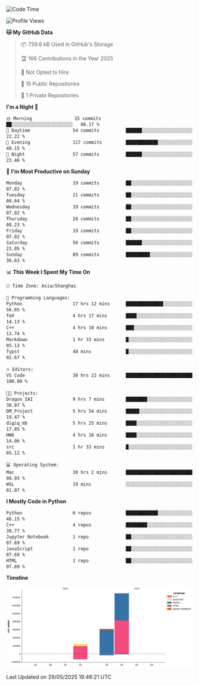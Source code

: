 <!--START_SECTION:waka-->
![Code Time](http://img.shields.io/badge/Code%20Time-263%20hrs%2054%20mins-blue)

![Profile Views](http://img.shields.io/badge/Profile%20Views-6-blue)

**🐱 My GitHub Data** 

> 📦 739.8 kB Used in GitHub's Storage 
 > 
> 🏆 166 Contributions in the Year 2025
 > 
> 🚫 Not Opted to Hire
 > 
> 📜 15 Public Repositories 
 > 
> 🔑 1 Private Repositories 
 > 
**I'm a Night 🦉** 

```text
🌞 Morning                15 commits          ██░░░░░░░░░░░░░░░░░░░░░░░   06.17 % 
🌆 Daytime                54 commits          ██████░░░░░░░░░░░░░░░░░░░   22.22 % 
🌃 Evening                117 commits         ████████████░░░░░░░░░░░░░   48.15 % 
🌙 Night                  57 commits          ██████░░░░░░░░░░░░░░░░░░░   23.46 % 
```
📅 **I'm Most Productive on Sunday** 

```text
Monday                   19 commits          ██░░░░░░░░░░░░░░░░░░░░░░░   07.82 % 
Tuesday                  21 commits          ██░░░░░░░░░░░░░░░░░░░░░░░   08.64 % 
Wednesday                19 commits          ██░░░░░░░░░░░░░░░░░░░░░░░   07.82 % 
Thursday                 20 commits          ██░░░░░░░░░░░░░░░░░░░░░░░   08.23 % 
Friday                   19 commits          ██░░░░░░░░░░░░░░░░░░░░░░░   07.82 % 
Saturday                 56 commits          ██████░░░░░░░░░░░░░░░░░░░   23.05 % 
Sunday                   89 commits          █████████░░░░░░░░░░░░░░░░   36.63 % 
```


📊 **This Week I Spent My Time On** 

```text
🕑︎ Time Zone: Asia/Shanghai

💬 Programming Languages: 
Python                   17 hrs 12 mins      ██████████████░░░░░░░░░░░   56.65 % 
TeX                      4 hrs 17 mins       ████░░░░░░░░░░░░░░░░░░░░░   14.13 % 
C++                      4 hrs 10 mins       ███░░░░░░░░░░░░░░░░░░░░░░   13.74 % 
Markdown                 1 hr 33 mins        █░░░░░░░░░░░░░░░░░░░░░░░░   05.13 % 
Typst                    48 mins             █░░░░░░░░░░░░░░░░░░░░░░░░   02.67 % 

🔥 Editors: 
VS Code                  30 hrs 22 mins      █████████████████████████   100.00 % 

🐱‍💻 Projects: 
Dragon_IAI               9 hrs 7 mins        ████████░░░░░░░░░░░░░░░░░   30.07 % 
DM_Project               5 hrs 54 mins       █████░░░░░░░░░░░░░░░░░░░░   19.47 % 
digiq_mb                 5 hrs 25 mins       ████░░░░░░░░░░░░░░░░░░░░░   17.85 % 
HW6                      4 hrs 16 mins       ████░░░░░░░░░░░░░░░░░░░░░   14.06 % 
src                      1 hr 33 mins        █░░░░░░░░░░░░░░░░░░░░░░░░   05.12 % 

💻 Operating System: 
Mac                      30 hrs 2 mins       █████████████████████████   98.93 % 
WSL                      19 mins             ░░░░░░░░░░░░░░░░░░░░░░░░░   01.07 % 
```

**I Mostly Code in Python** 

```text
Python                   6 repos             ████████████░░░░░░░░░░░░░   46.15 % 
C++                      4 repos             ████████░░░░░░░░░░░░░░░░░   30.77 % 
Jupyter Notebook         1 repo              ██░░░░░░░░░░░░░░░░░░░░░░░   07.69 % 
JavaScript               1 repo              ██░░░░░░░░░░░░░░░░░░░░░░░   07.69 % 
HTML                     1 repo              ██░░░░░░░░░░░░░░░░░░░░░░░   07.69 % 
```



**Timeline**

![Lines of Code chart](https://raw.githubusercontent.com/LorenzLorentz/LorenzLorentz/main/assets/bar_graph.png)


 Last Updated on 29/05/2025 19:46:21 UTC
<!--END_SECTION:waka-->